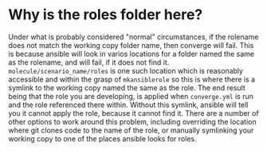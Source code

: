 # Why is the roles folder here?
Under what is probably considered "normal" circumstances, if the rolename does not match the working copy folder name, then converge will fail. This is because ansible will look in varios locations for a folder named the same as the rolename, and will fail, if it does not find it. ```molecule/scenario_name/roles``` is one such location which is reasonably accessible and within the grasp of ```mkansiblerole``` so this is where there is a symlink to the working copy named the same as the role. The end result being that the role you are developing, is applied when ```converge.yml``` is run and the role referenced there within. Without this symlink, ansible will tell you it cannot apply the role, because it cannot find it. There are a number of other options to work around this problem, including overriding the location where git clones code to the name of the role, or manually symlinking your working copy to one of the places ansible looks for roles.

